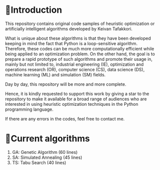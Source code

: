 
# 🧩Introduction

This repository contains original code samples of heuristic optimization or artificially intelligent algorithms developed by Keivan Tafakkori.

What is unique about these algorithms is that they have been developed keeping in mind the fact that Python is a loop-sensitive algorithm. Therefore, these codes can be much more computationally efficient while being applied to an optimization problem. On the other hand, the goal is to prepare a rapid prototype of such algorithms and promote their usage in, mainly but not limited to, industrial engineering (IE), optimization and operations research (OR), computer science (CS), data science (DS), machine learning (ML) and simulation (SM) fields.

Day by day, this repository will be more and more complete.

Hence, it is kindly requested to support this work by giving a star to the repository to make it available for a broad range of audiences who are interested in using heuristic optimization techniques in the Python programming language.

If there are any errors in the codes, feel free to contact me. 

# 📃Current algorithms
1. GA: Genetic Algorithm (60 lines)
2. SA: Simulated Annealing (45 lines)
3. TS: Tabu Search (40 lines)

